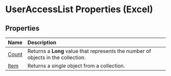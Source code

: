 
# UserAccessList Properties (Excel)

## Properties



|**Name**|**Description**|
|:-----|:-----|
| [Count](a162316a-de05-cb47-3afc-e4fbe3bcd661.md)|Returns a  **Long** value that represents the number of objects in the collection.|
| [Item](03395dce-ae25-771e-688c-19f74fd70921.md)|Returns a single object from a collection.|
